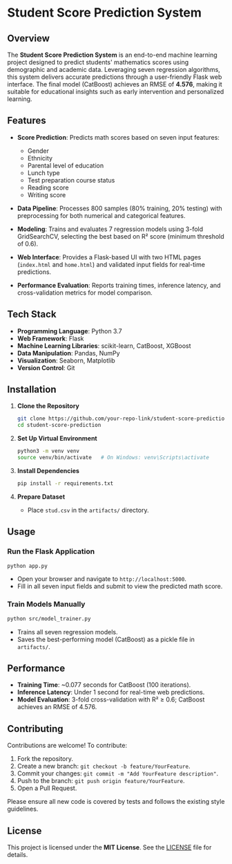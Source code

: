 # Student Score Prediction System

## Overview

The **Student Score Prediction System** is an end-to-end machine learning project designed to predict students' mathematics scores using demographic and academic data. Leveraging seven regression algorithms, this system delivers accurate predictions through a user-friendly Flask web interface. The final model (CatBoost) achieves an RMSE of **4.576**, making it suitable for educational insights such as early intervention and personalized learning.

## Features

* **Score Prediction**: Predicts math scores based on seven input features:

  * Gender
  * Ethnicity
  * Parental level of education
  * Lunch type
  * Test preparation course status
  * Reading score
  * Writing score
* **Data Pipeline**: Processes 800 samples (80% training, 20% testing) with preprocessing for both numerical and categorical features.
* **Modeling**: Trains and evaluates 7 regression models using 3-fold GridSearchCV, selecting the best based on R² score (minimum threshold of 0.6).
* **Web Interface**: Provides a Flask-based UI with two HTML pages (`index.html` and `home.html`) and validated input fields for real-time predictions.
* **Performance Evaluation**: Reports training times, inference latency, and cross-validation metrics for model comparison.

## Tech Stack

* **Programming Language**: Python 3.7
* **Web Framework**: Flask
* **Machine Learning Libraries**: scikit-learn, CatBoost, XGBoost
* **Data Manipulation**: Pandas, NumPy
* **Visualization**: Seaborn, Matplotlib
* **Version Control**: Git



## Installation

1. **Clone the Repository**

   ```bash
   git clone https://github.com/your-repo-link/student-score-prediction.git
   cd student-score-prediction
   ```

2. **Set Up Virtual Environment**

   ```bash
   python3 -m venv venv
   source venv/bin/activate   # On Windows: venv\Scripts\activate
   ```

3. **Install Dependencies**

   ```bash
   pip install -r requirements.txt
   ```

4. **Prepare Dataset**

   * Place `stud.csv` in the `artifacts/` directory.

## Usage

### Run the Flask Application

```bash
python app.py
```

* Open your browser and navigate to `http://localhost:5000`.
* Fill in all seven input fields and submit to view the predicted math score.

### Train Models Manually

```bash
python src/model_trainer.py
```

* Trains all seven regression models.
* Saves the best-performing model (CatBoost) as a pickle file in `artifacts/`.

## Performance

* **Training Time**: \~0.077 seconds for CatBoost (100 iterations).
* **Inference Latency**: Under 1 second for real-time web predictions.
* **Model Evaluation**: 3-fold cross-validation with R² ≥ 0.6; CatBoost achieves an RMSE of 4.576.

## Contributing

Contributions are welcome! To contribute:

1. Fork the repository.
2. Create a new branch: `git checkout -b feature/YourFeature`.
3. Commit your changes: `git commit -m "Add YourFeature description"`.
4. Push to the branch: `git push origin feature/YourFeature`.
5. Open a Pull Request.

Please ensure all new code is covered by tests and follows the existing style guidelines.

## License

This project is licensed under the **MIT License**. See the [LICENSE](LICENSE) file for details.
